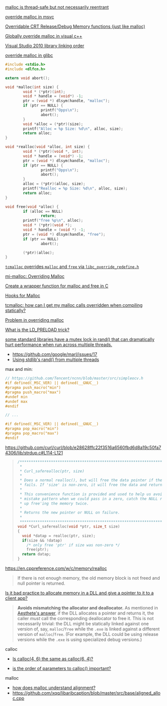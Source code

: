 [malloc is thread-safe but not necessarily reentrant](https://stackoverflow.com/questions/16851948/posix-extended-definition-of-reentrancy-covering-thread-safety)

[override malloc in msvc](https://stackoverflow.com/questions/1316018/globally-override-malloc-in-visual-c)

[Overridable CRT Release/Debug Memory functions (just like malloc)](https://developercommunity.visualstudio.com/idea/403088/overridable-crt-releasedebug-memory-functions-just.html)

[Globally override malloc in visual c++](https://stackoverflow.com/questions/1316018/globally-override-malloc-in-visual-c)

[Visual Studio 2010 library linking order](https://stackoverflow.com/questions/2765403/visual-studio-2010-library-linking-order/12926155#12926155)

[override malloc in glibc](https://www.stev.org/post/chowtooverridemallocfree)

```c
#include <stdio.h>
#include <dlfcn.h>

extern void abort();

void *malloc(int size) {
        void * (*ptr)(int);
        void * handle = (void*) -1;
        ptr = (void *) dlsym(handle, "malloc");
        if (ptr == NULL) {
                printf("Opps\n");
                abort();
        }
        void *alloc = (*ptr)(size);
        printf("Alloc = %p Size: %d\n", alloc, size);
        return alloc;
}

void *realloc(void *alloc, int size) {
        void * (*ptr)(void *, int);
        void * handle = (void*) -1;
        ptr = (void *) dlsym(handle, "malloc");
        if (ptr == NULL) {
                printf("Opps\n");
                abort();
        }
        alloc = (*ptr)(alloc, size);
        printf("Realloc = %p Size: %d\n", alloc, size);
        return alloc;
}

void free(void *alloc) {
        if (alloc == NULL)
                return;
        printf("free %p\n", alloc);
        void * (*ptr)(void *);
        void * handle = (void *) -1;
        ptr = (void *) dlsym(handle, "free");
        if (ptr == NULL)
                abort();

        (*ptr)(alloc);
}
```

[`tcmalloc` overrides `malloc` and `free` via `libc_override_redefine.h`](https://zhuanlan.zhihu.com/p/51432385)

[mi-malloc: Overriding Malloc](https://microsoft.github.io/mimalloc/overrides.html)

[Create a wrapper function for malloc and free in C](https://stackoverflow.com/questions/262439/create-a-wrapper-function-for-malloc-and-free-in-c)

[Hooks for Malloc](https://www.gnu.org/savannah-checkouts/gnu/libc/manual/html_node/Hooks-for-Malloc.html)

[tcmalloc: how can I get my malloc calls overridden when compiling statically?](https://stackoverflow.com/questions/1553435/tcmalloc-how-can-i-get-my-malloc-calls-overridden-when-compiling-statically)

[Problem in overriding malloc](https://stackoverflow.com/questions/1094532/problem-in-overriding-malloc)

[What is the LD_PRELOAD trick?](https://stackoverflow.com/questions/426230/what-is-the-ld-preload-trick)

[some standard libraries have a mutex lock in rand() that can dramatically hurt performance when run across multiple threads.](https://github.com/google/marl/commit/59068ee4cf1f5ff5e691ff010c8d83b5f862c4fa)

- https://github.com/google/marl/issues/17
- [Using stdlib's rand() from multiple threads](https://stackoverflow.com/questions/6161322/using-stdlibs-rand-from-multiple-threads)

max and min:

```c
// https://github.com/Tencent/ncnn/blob/master/src/simpleocv.h
#if defined(_MSC_VER) || defined(__GNUC__)
#pragma push_macro("min")
#pragma push_macro("max")
#undef min
#undef max
#endif

// ...

#if defined(_MSC_VER) || defined(__GNUC__)
#pragma pop_macro("min")
#pragma pop_macro("max")
#endif
```

https://github.com/curl/curl/blob/e28628ffc22f3516a6560fbd6d8a19c50fa74306/lib/strdup.c#L114-L121

> ```c
> /***************************************************************************
>  *
>  * Curl_saferealloc(ptr, size)
>  *
>  * Does a normal realloc(), but will free the data pointer if the realloc
>  * fails. If 'size' is non-zero, it will free the data and return a failure.
>  *
>  * This convenience function is provided and used to help us avoid a common
>  * mistake pattern when we could pass in a zero, catch the NULL return and end
>  * up free'ing the memory twice.
>  *
>  * Returns the new pointer or NULL on failure.
>  *
>  ***************************************************************************/
> void *Curl_saferealloc(void *ptr, size_t size)
> {
>   void *datap = realloc(ptr, size);
>   if(size && !datap)
>     /* only free 'ptr' if size was non-zero */
>     free(ptr);
>   return datap;
> }
> ```

https://en.cppreference.com/w/c/memory/realloc

> If there is not enough memory, the old memory block is not freed and null pointer is returned.

[Is it bad practice to allocate memory in a DLL and give a pointer to it to a client app?](https://stackoverflow.com/questions/13625388/is-it-bad-practice-to-allocate-memory-in-a-dll-and-give-a-pointer-to-it-to-a-cli)

> **Avoids mismatching the allocator and deallocator.** As mentioned in [Aesthete's answer](https://stackoverflow.com/a/13625555/179715), if the DLL allocates a pointer and returns it, the caller *must* call the corresponding deallocator to free it. This is not necessarily
>  trivial: the DLL might be statically linked against one version of, 
> say, `malloc`/`free` while the `.exe` is linked against a different version of `malloc`/`free`. (For example, the DLL could be using release versions while the `.exe` is using specialized debug versions.)

calloc

- [Is calloc(4, 6) the same as calloc(6, 4)?](https://stackoverflow.com/questions/501839/is-calloc4-6-the-same-as-calloc6-4)

- [is the order of parameters to calloc() important?](https://stackoverflow.com/questions/48815191/is-the-order-of-parameters-to-calloc-important)

malloc

- [how does malloc understand alignment?](https://stackoverflow.com/questions/8752546/how-does-malloc-understand-alignment)
- https://github.com/xqq/libaribcaption/blob/master/src/base/aligned_alloc.cpp
